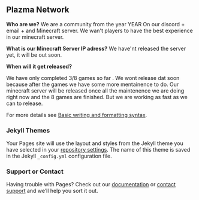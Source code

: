 ## Plazma Network

**Who are we?** 
We are a community from the year YEAR On our discord + email + and Minecraft server. We wan't players to have the best experience in our minecraft server.

**What is our Minecraft Server IP adress?** 
We have'nt released the server yet, it will be out soon.

**When will it get released?**

We have only completed 3/8 games so far . We wont release dat soon because after the games we have some more mentainence to do. Our minecraft server will be released once all the maintenence we are doing right now and the 8 games are finished. But we are working as fast as we can to release. 



For more details see [Basic writing and formatting syntax](https://docs.github.com/en/github/writing-on-github/getting-started-with-writing-and-formatting-on-github/basic-writing-and-formatting-syntax).

### Jekyll Themes

Your Pages site will use the layout and styles from the Jekyll theme you have selected in your [repository settings](https://github.com/swa324/plazmanetwork/settings/pages). The name of this theme is saved in the Jekyll `_config.yml` configuration file.

### Support or Contact

Having trouble with Pages? Check out our [documentation](https://docs.github.com/categories/github-pages-basics/) or [contact support](https://support.github.com/contact) and we’ll help you sort it out.
